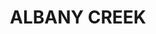 ---
lastmod: '2025-04-06T06:05:21+00:00'
latitude: -27.356025
layout: suburb
longitude: 152.979085
postcode: '4035'
state: QLD
title: ALBANY CREEK
url: /qld/albany-creek/
---
